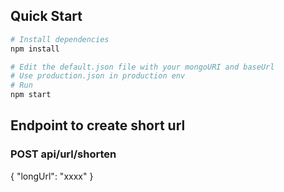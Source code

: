 ## Quick Start

```bash
# Install dependencies
npm install

# Edit the default.json file with your mongoURI and baseUrl
# Use production.json in production env
# Run
npm start
```

## Endpoint to create short url

### POST api/url/shorten

{ "longUrl": "xxxx" }

